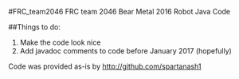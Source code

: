 #FRC_team2046
FRC team 2046 Bear Metal 2016 Robot Java Code

##Things to do:
1. Make the code look nice
2. Add javadoc comments to code before January 2017 (hopefully)

Code was provided as-is by http://github.com/spartanash1
